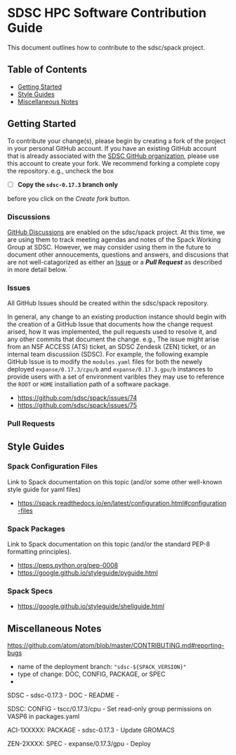 # SDSC HPC Software Contribution Guide

This document outlines how to contribute to the sdsc/spack project.

## Table of Contents

- [Getting Started](#getting-started)
- [Style Guides](#style-guides)
- [Miscellaneous Notes](#miscellaneous-notes)

## Getting Started

To contribute your change(s), please begin by creating a fork of the project in your personal GitHub account. If you have an existing GitHub account that is already associated with the [SDSC GitHub organization](https://github.com/sdsc), please use this account to create your fork. We recommend forking a complete copy the repository. e.g., uncheck the box
- [ ] **Copy the `sdsc-0.17.3` branch only**

before you click on the *Create fork* button. 

### Discussions

[GitHub Discussions](https://github.com/sdsc/spack/discussions) are enabled on the sdsc/spack project. At this time, we are using them to track meeting agendas and notes of the Spack Working Group at SDSC. However, we may consider using them in the future to document other annoucements, questions and answers, and discusions that are not well-catagorized as either an [Issue](#issues) or a ***Pull Request*** as described in more detail below. 
`
### Issues 

All GitHub Issues should be created within the sdsc/spack repository. 

In general, any change to an existing production instance should begin with the creation of a GitHub Issue that documents how the change request arised, how it was implemented, the pull requests used to resolve it, and any other commits that document the change. e.g., The issue might arise from an NSF ACCESS (ATS) ticket, an SDSC Zendesk (ZEN) ticket, or an internal team discussiion (SDSC). For example, the following example GitHub Issue is to modify the `modules.yaml` files for both the newely deployed `expanse/0.17.3/cpu/b` and `expanse/0.17.3.gpu/b` instances to provide users with a set of environment varibles they may use to reference the `ROOT` or `HOME` installiation path of a software package. 

- https://github.com/sdsc/spack/issues/74
- https://github.com/sdsc/spack/issues/75

### Pull Requests


## Style Guides

### Spack Configuration Files

Link to Spack documentation on this topic (and/or some other well-known
style guide for yaml files)

- https://spack.readthedocs.io/en/latest/configuration.html#configuration-files

### Spack Packages

Link to Spack documentation on this topic (and/or the standard PEP-8 
formatting principles).

- https://peps.python.org/pep-0008
- https://google.github.io/styleguide/pyguide.html

### Spack Specs

- https://google.github.io/styleguide/shellguide.html

## Miscellaneous Notes

https://github.com/atom/atom/blob/master/CONTRIBUTING.md#reporting-bugs

- name of the deployment branch: `"sdsc-${SPACK_VERSION}"`
- type of change: DOC, CONFIG, PACKAGE, or SPEC
- 

SDSC - sdsc-0.17.3 - DOC - README - 

SDSC: CONFIG - tscc/0.17.3/cpu - Set read-only group permissions on
 VASP6 in packages.yaml 

ACI-1XXXXX: PACKAGE - sdsc-0.17.3 - Update GROMACS 

ZEN-2XXXX: SPEC - expanse/0.17.3/gpu - Deploy 
